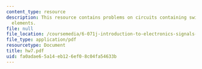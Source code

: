 ```yaml
---
content_type: resource
description: This resource contains problems on circuits containing switches as circuit
  elements.
file: null
file_location: /coursemedia/6-071j-introduction-to-electronics-signals-and-measurement-spring-2006/fa0adae65a14eb126ef08c04fa54633b_hw7.pdf
file_type: application/pdf
resourcetype: Document
title: hw7.pdf
uid: fa0adae6-5a14-eb12-6ef0-8c04fa54633b
---
```


